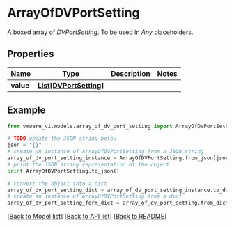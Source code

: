 # ArrayOfDVPortSetting

A boxed array of *DVPortSetting*. To be used in *Any* placeholders. 

## Properties
Name | Type | Description | Notes
------------ | ------------- | ------------- | -------------
**value** | [**List[DVPortSetting]**](DVPortSetting.md) |  | 

## Example

```python
from vmware_vi.models.array_of_dv_port_setting import ArrayOfDVPortSetting

# TODO update the JSON string below
json = "{}"
# create an instance of ArrayOfDVPortSetting from a JSON string
array_of_dv_port_setting_instance = ArrayOfDVPortSetting.from_json(json)
# print the JSON string representation of the object
print ArrayOfDVPortSetting.to_json()

# convert the object into a dict
array_of_dv_port_setting_dict = array_of_dv_port_setting_instance.to_dict()
# create an instance of ArrayOfDVPortSetting from a dict
array_of_dv_port_setting_form_dict = array_of_dv_port_setting.from_dict(array_of_dv_port_setting_dict)
```
[[Back to Model list]](../README.md#documentation-for-models) [[Back to API list]](../README.md#documentation-for-api-endpoints) [[Back to README]](../README.md)


